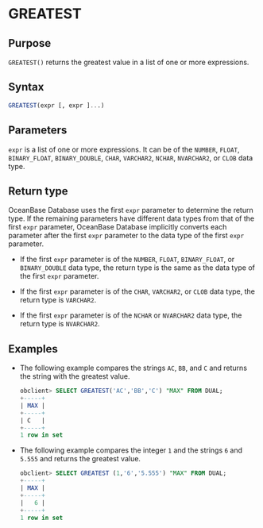 # GREATEST

## Purpose

`GREATEST()` returns the greatest value in a list of one or more expressions.

## Syntax

```sql
GREATEST(expr [, expr ]...)
```

## Parameters

`expr` is a list of one or more expressions. It can be of the `NUMBER`, `FLOAT`, `BINARY_FLOAT`, `BINARY_DOUBLE`, `CHAR`, `VARCHAR2`, `NCHAR`, `NVARCHAR2`, or `CLOB` data type.

## Return type

OceanBase Database uses the first `expr` parameter to determine the return type. If the remaining parameters have different data types from that of the first `expr` parameter, OceanBase Database implicitly converts each parameter after the first `expr` parameter to the data type of the first `expr` parameter.

* If the first `expr` parameter is of the `NUMBER`, `FLOAT`, `BINARY_FLOAT`, or `BINARY_DOUBLE` data type, the return type is the same as the data type of the first `expr` parameter.

* If the first `expr` parameter is of the `CHAR`, `VARCHAR2`, or `CLOB` data type, the return type is `VARCHAR2`.

* If the first `expr` parameter is of the `NCHAR` or `NVARCHAR2` data type, the return type is `NVARCHAR2`.

## Examples

* The following example compares the strings `AC`, `BB`, and `C` and returns the string with the greatest value.

   ```sql
   obclient> SELECT GREATEST('AC','BB','C') "MAX" FROM DUAL;
   +-----+
   | MAX |
   +-----+
   | C   |
   +-----+
   1 row in set
   ```

* The following example compares the integer `1` and the strings `6` and `5.555` and returns the greatest value.

   ```sql
   obclient> SELECT GREATEST (1,'6','5.555') "MAX" FROM DUAL;
   +-----+
   | MAX |
   +-----+
   |   6 |
   +-----+
   1 row in set
   ```
